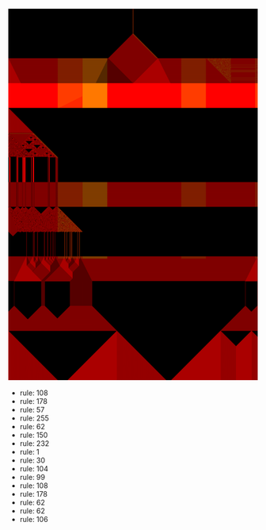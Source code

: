 ![photo](./output.png) 
 * rule: 108
* rule: 178
* rule: 57
* rule: 255
* rule: 62
* rule: 150
* rule: 232
* rule: 1
* rule: 30
* rule: 104
* rule: 99
* rule: 108
* rule: 178
* rule: 62
* rule: 62
* rule: 106
